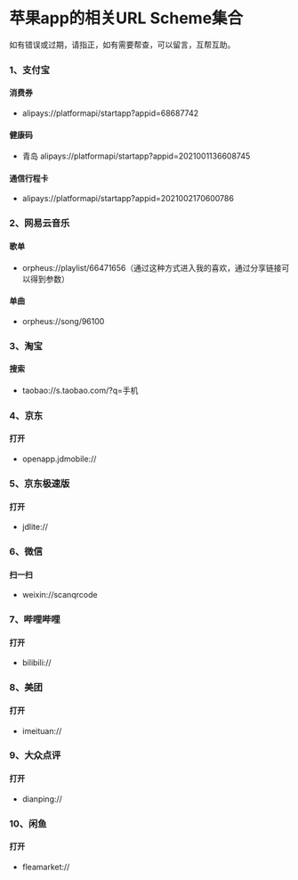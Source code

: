 # 苹果app的相关URL Scheme集合

如有错误或过期，请指正，如有需要帮查，可以留言，互帮互助。

### 1、支付宝

#### 消费券 

- alipays://platformapi/startapp?appid=68687742

#### 健康码

- 青岛 alipays://platformapi/startapp?appid=2021001136608745

#### 通信行程卡

- alipays://platformapi/startapp?appid=2021002170600786

### 2、网易云音乐

#### 歌单

- orpheus://playlist/66471656（通过这种方式进入我的喜欢，通过分享链接可以得到参数）

#### 单曲

- orpheus://song/96100

### 3、淘宝

#### 搜索

- taobao://s.taobao.com/?q=手机

### 4、京东

#### 打开

- openapp.jdmobile://

### 5、京东极速版

#### 打开

- jdlite://

### 6、微信

#### 扫一扫

- weixin://scanqrcode

### 7、哔哩哔哩

#### 打开

- bilibili://

### 8、美团

#### 打开

- imeituan://

### 9、大众点评

#### 打开

- dianping://

### 10、闲鱼

#### 打开

- fleamarket://
